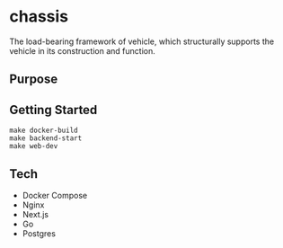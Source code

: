 # chassis

The load-bearing framework of vehicle, which structurally supports the vehicle in its construction and function.

## Purpose

## Getting Started

```shell
make docker-build
make backend-start
make web-dev
```

## Tech

- Docker Compose
- Nginx
- Next.js
- Go
- Postgres
